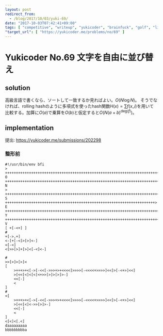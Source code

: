 ```yaml
---
layout: post
redirect_from:
  - /blog/2017/10/03/yuki-69/
date: "2017-10-03T07:42:41+09:00"
tags: [ "competitive", "writeup", "yukicoder", "brainfuck", "golf", "lie" ]
"target_url": [ "https://yukicoder.me/problems/no/69" ]
---
```


# Yukicoder No.69 文字を自由に並び替え

## solution

高級言語で書くなら、ソートして一致するか見ればよい。$O(N \log N)$。
そうでなければ、rolling hashのように多項式を使ったhash関数$H(x) = \sum f(x\_i)$を用いて比較する。加算に$O(a)$で乗算を$O(b)$と仮定すると$O(N(a + b)^{\mathrm{deg}(f)})$。

## implementation

提出: <https://yukicoder.me/submissions/202298>

### 整形前

``` brainfuck
#!/usr/bin/env bfi
>
+++++++++++++++++++++++++++++++++++++++++++++++++++++++++++++++++++++++++++++++> O
++++++++++++++++++++++++++++++++++++++++++++++++++++++++++++++++++++++++++++++> N
>
+++++++++++++++++++++++++++++++++++++++++++++++++++++++++++++++++++++++++++++++++++> S
+++++++++++++++++++++++++++++++++++++++++++++++++++++++++++++++++++++> E
+++++++++++++++++++++++++++++++++++++++++++++++++++++++++++++++++++++++++++++++++++++++++> Y
++++++++++++++++++++++++++++++++++++++++++++++++++++++++++++++++++++++++++++++++++++++> V
[ +[-<+] ]
#
+[->,+]
<-[+[-<]>[>]<-]
<[-<]
<[>>[>]+[>]<[-<]<-]

#
>>[>]>[>]<
[
    >+++>+<[->[-<<[->>>+>+<<<<]>>>>[-<<<<+>>>>]<<]>[-<+>]<<]
    >[<<[<]<[<]<+>>[>]>[>]>-]
    <<[-]
    <
]
#
<[
    >+++>+<[->[-<<[->>>+>+<<<<]>>>>[-<<<<+>>>>]<<]>[-<+>]<<]
    >[<<[<]<->>[>]>-]
    <<[-]
    <
]
<[<]<[.<]
daaaaaaaaa
bbbbbbbbba
```
